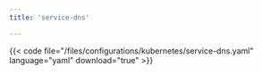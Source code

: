 ```yaml
---
title: 'service-dns'

---
```


{{< code file="/files/configurations/kubernetes/service-dns.yaml" language="yaml" download="true" >}}
